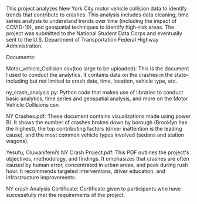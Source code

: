 This project analyzes New York City motor vehicle collision data to identify trends that contribute to crashes. This analysis includes data cleaning, time series analysis to understand trends over time (including the impact of COVID-19), and geospatial techniques to identify high-risk areas. The project was submitted to the National Student Data Corps and eventually sent to the U.S. Department of Transportation Federal Highway Administration. 

Documents:

Motor_vehicle_Collision.csv(too large to be uploaded): This is the document I used to conduct the analytics. It contains data on the crashes in the state–including but not limited to crash date, time, location, vehicle type, etc. 

ny_crash_analysis.py: Python code that makes use of libraries to conduct basic analytics, time series and geospatial analysis, and more on the Motor Vehicle Collisions csv. 

NY Crashes.pdf: These document contains visualizations made using power BI. It shows the number of crashes broken down by borough (Brooklyn has the highest), the top contributing factors (driver inattention is the leading cause), and the most common vehicle types involved (sedans and station wagons).

Yesufu, Oluwanifemi’s NY Crash Project.pdf: This PDF outlines the project's objectives, methodology, and findings. It emphasizes that crashes are often caused by human error, concentrated in urban areas, and peak during rush hour. It recommends targeted interventions, driver education, and infrastructure improvements.

NY crash Analysis Certificate: Certificate given to participants who have successfully met the requirements of the project. 


